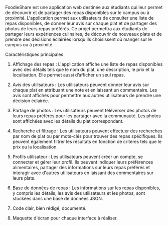 FoodieShare est une application web destinée aux étudiants qui leur permet de découvrir et de partager
des repas disponibles sur le campus ou à proximité. L'application permet aux utilisateurs de consulter une
liste de repas disponibles, de donner leur avis sur chaque plat et de partager des photos de leurs repas
préférés.
Ce projet permettra aux étudiants de partager leurs expériences culinaires, de découvrir de nouveaux plats
et de prendre des décisions éclairées lorsqu'ils choisissent où manger sur le campus ou à proximité.

Caractéristiques principales
  
  1. Affichage des repas : L'application affiche une liste de repas disponibles avec des détails tels que le
  nom du plat, une description, le prix et la localisation. Elle permet aussi d’afficher un seul repas.
  
  2. Avis des utilisateurs : Les utilisateurs peuvent donner leur avis sur chaque plat en attribuant une
  note et en laissant un commentaire. Les avis sont affichés pour permettre aux autres utilisateurs de
  prendre une décision éclairée.
  
  3. Partage de photos : Les utilisateurs peuvent téléverser des photos de leurs repas préférés pour les
  partager avec la communauté. Les photos sont affichées avec les détails du plat correspondant.
  
  4. Recherche et filtrage : Les utilisateurs peuvent effectuer des recherches par nom de plat ou par
  mots-clés pour trouver des repas spécifiques. Ils peuvent également filtrer les résultats en fonction
  de critères tels que le prix ou la localisation.

  5. Profils utilisateur : Les utilisateurs peuvent créer un compte, se connecter et gérer leur profil. Ils
  peuvent indiquer leurs préférences alimentaires, partager des informations sur leurs repas préférés
  et interagir avec d'autres utilisateurs en laissant des commentaires sur leurs plats.
  
  6. Base de données de repas : Les informations sur les repas disponibles, y compris les détails, les avis
  des utilisateurs et les photos, sont stockées dans une base de données JSON.

  7. Code clair, bien rédigé, documenté.
  
  8. Maquette d'écran pour chaque interface à réaliser.
